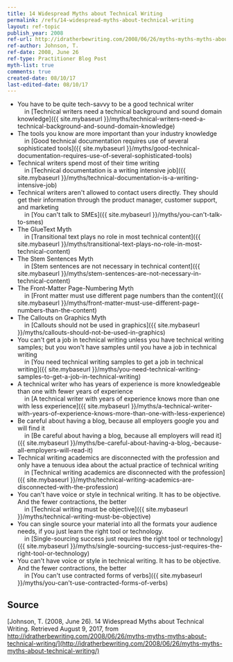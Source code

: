 ```yaml
---
title: 14 Widespread Myths about Technical Writing
permalink: /refs/14-widespread-myths-about-technical-writing
layout: ref-topic
publish_year: 2008
ref-url: http://idratherbewriting.com/2008/06/26/myths-myths-myths-about-technical-writing/
ref-author: Johnson, T.
ref-date: 2008, June 26
ref-type: Practitioner Blog Post
myth-list: true
comments: true
created-date: 08/10/17
last-edited-date: 08/10/17
---
```


* You have to be quite tech-savvy to be a good technical writer<br />&nbsp;&nbsp;&nbsp;&nbsp;in [Technical writers need a technical background and sound domain knowledge]({{ site.mybaseurl }}/myths/technical-writers-need-a-technical-background-and-sound-domain-knowledge)
* The tools you know are more important than your industry knowledge<br />&nbsp;&nbsp;&nbsp;&nbsp;in [Good technical documentation requires use of several sophisticated tools]({{ site.mybaseurl }}/myths/good-technical-documentation-requires-use-of-several-sophisticated-tools)
* Technical writers spend most of their time writing<br />&nbsp;&nbsp;&nbsp;&nbsp;in [Technical documentation is a writing intensive job]({{ site.mybaseurl }}/myths/technical-documentation-is-a-writing-intensive-job)
* Technical writers aren't allowed to contact users directly. They should get their information through the product manager, customer support, and marketing<br />&nbsp;&nbsp;&nbsp;&nbsp;in [You can't talk to SMEs]({{ site.mybaseurl }}/myths/you-can't-talk-to-smes)
* The GlueText Myth<br />&nbsp;&nbsp;&nbsp;&nbsp;in [Transitional text plays no role in most technical content]({{ site.mybaseurl }}/myths/transitional-text-plays-no-role-in-most-technical-content)
* The Stem Sentences Myth<br />&nbsp;&nbsp;&nbsp;&nbsp;in [Stem sentences are not necessary in technical content]({{ site.mybaseurl }}/myths/stem-sentences-are-not-necessary-in-technical-content)
* The Front-Matter Page-Numbering Myth<br />&nbsp;&nbsp;&nbsp;&nbsp;in [Front matter must use different page numbers than the content]({{ site.mybaseurl }}/myths/front-matter-must-use-different-page-numbers-than-the-content)
* The Callouts on Graphics Myth<br />&nbsp;&nbsp;&nbsp;&nbsp;in [Callouts should not be used in graphics]({{ site.mybaseurl }}/myths/callouts-should-not-be-used-in-graphics)
* You can't get a job in technical writing unless you have technical writing samples; but you won't have samples until you have a job in technical writing<br />&nbsp;&nbsp;&nbsp;&nbsp;in [You need technical writing samples to get a job in technical writing]({{ site.mybaseurl }}/myths/you-need-technical-writing-samples-to-get-a-job-in-technical-writing)
* A technical writer who has years of experience is more knowledgeable than one with fewer years of experience<br />&nbsp;&nbsp;&nbsp;&nbsp;in [A technical writer with years of experience knows more than one with less experience]({{ site.mybaseurl }}/myths/a-technical-writer-with-years-of-experience-knows-more-than-one-with-less-experience)
* Be careful about having a blog, because all employers google you and will  find it<br />&nbsp;&nbsp;&nbsp;&nbsp;in [Be careful about having a blog, because all employers will read it]({{ site.mybaseurl }}/myths/be-careful-about-having-a-blog,-because-all-employers-will-read-it)
* Technical writing academics are disconnected with the profession and only have a tenuous idea about the actual practice of technical writing<br />&nbsp;&nbsp;&nbsp;&nbsp;in [Technical writing academics are disconnected with the profession]({{ site.mybaseurl }}/myths/technical-writing-academics-are-disconnected-with-the-profession)
* You can't have voice or style in technical writing. It has to be objective. And the fewer contractions, the better<br />&nbsp;&nbsp;&nbsp;&nbsp;in [Technical writing must be objective]({{ site.mybaseurl }}/myths/technical-writing-must-be-objective)
* You can single source your material into all the formats your audience needs, if you just learn the right tool or technology.<br />&nbsp;&nbsp;&nbsp;&nbsp;in [Single-sourcing success just requires the right tool or technology]({{ site.mybaseurl }}/myths/single-sourcing-success-just-requires-the-right-tool-or-technology)
* You can't have voice or style in technical writing. It has to be objective. And the fewer contractions, the better<br />&nbsp;&nbsp;&nbsp;&nbsp;in [You can't use contracted forms of verbs]({{ site.mybaseurl }}/myths/you-can't-use-contracted-forms-of-verbs)

## Source

[Johnson, T. (2008, June 26). 14 Widespread Myths about Technical Writing. Retrieved August 9, 2017, from http://idratherbewriting.com/2008/06/26/myths-myths-myths-about-technical-writing/](http://idratherbewriting.com/2008/06/26/myths-myths-myths-about-technical-writing/)
